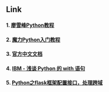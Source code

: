 ## Link

#### 1. [廖雪峰Python教程](<https://www.liaoxuefeng.com/wiki/0014316089557264a6b348958f449949df42a6d3a2e542c000>)

#### 2. [魔力Python入门教程](<http://www.opython.com/python3>)

#### 3. [官方中文文档](https://docs.python.org/zh-cn/3.6/)

#### 4. [IBM - 浅谈 Python 的 with 语句](<https://www.ibm.com/developerworks/cn/opensource/os-cn-pythonwith/>)

#### 5. [Python之flask框架配置接口，处理跨域](<https://blog.csdn.net/weixin_40970987/article/details/86064245>)

